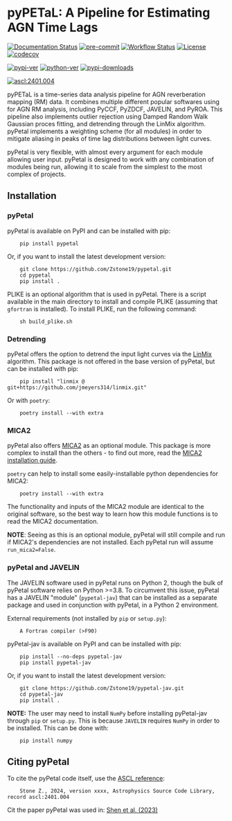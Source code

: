 # pyPETaL: A Pipeline for Estimating AGN Time Lags

[![Documentation Status](https://readthedocs.org/projects/pypetal/badge/?version=latest)](https://pypetal.readthedocs.io/en/latest/?badge=latest)
[![pre-commit](https://img.shields.io/badge/pre--commit-enabled-brightgreen?logo=pre-commit)](https://github.com/pre-commit/pre-commit)
[![Workflow Status](https://img.shields.io/github/actions/workflow/status/Zstone19/pypetal/python-package.yml)](https://img.shields.io/github/actions/workflow/status/Zstone19/pypetal/python-package.yml)
[![License](https://img.shields.io/github/license/Zstone19/pypetal)](https://img.shields.io/github/license/Zstone19/pypetal)
[![codecov](https://codecov.io/gh/Zstone19/pypetal/branch/main/graph/badge.svg?token=00O40N9H05)](https://codecov.io/gh/Zstone19/pypetal)

[![pypi-ver](https://img.shields.io/pypi/v/pypetal)](https://img.shields.io/pypi/v/pypetal)
[![python-ver](https://img.shields.io/pypi/pyversions/pypetal)](https://img.shields.io/pypi/pyversions/pypetal)
[![pypi-downloads](https://static.pepy.tech/badge/pypetal)](https://pepy.tech/project/pypetal)

<a href="https://ascl.net/2401.004"><img src="https://img.shields.io/badge/ascl-2401.004-blue.svg?colorB=262255" alt="ascl:2401.004" /></a>


pyPETaL is a time-series data analysis pipeline for AGN reverberation mapping (RM) data. It combines multiple different popular softwares using for AGN RM analysis, including PyCCF, PyZDCF, JAVELIN, and PyROA. This pipeline also implements outlier rejection using Damped Random Walk Gaussian proces fitting, and detrending through the LinMix algorithm. pyPetal implements a weighting scheme (for all modules) in order to mitigate aliasing in peaks of time lag distributions between light curves.

pyPetal is very flexible, with almost every argument for each module allowing user input. pyPetal is designed to work with any combination of modules being run, allowing it to scale from the simplest to the most complex of projects.



## Installation

### pyPetal

pyPetal is available on PyPI and can be installed with pip:
```
    pip install pypetal
```

Or, if you want to install the latest development version:
```
    git clone https://github.com/Zstone19/pypetal.git
    cd pypetal
    pip install .
```


PLIKE is an optional algorithm that is used in pyPetal. There is a script available in the main directory to install and compile PLIKE (assuming that `gfortran` is installed). To install PLIKE, run the following command:
```
    sh build_plike.sh
```



### Detrending

pyPetal offers the option to detrend the input light curves via the [LinMix](https://github.com/jmeyers314/linmix.git) algorithm. This package is not offered in the base version of pyPetal, but can be installed with pip:
```
    pip install "linmix @ git+https://github.com/jmeyers314/linmix.git"
```

Or with ``poetry``:
```
    poetry install --with extra
```


### MICA2

pyPetal also offers [MICA2](https://github.com/LiyrAstroph/MICA2) as an optional module. This package is more complex to install than the others - to find out more, read the [MICA2 installation guide](https://mica2.readthedocs.io/en/latest/getting_started.html).

``poetry`` can help to install some easily-installable python dependencies for MICA2:
```
    poetry install --with extra
```

The functionality and inputs of the MICA2 module are identical to the original software, so the best way to learn how this module functions is to read the MICA2 documentation.

__NOTE__: Seeing as this is an optional module, pyPetal will still compile and run if MICA2's dependencies are not installed. Each pyPetal run will assume ``run_mica2=False``.



### pyPetal and JAVELIN

The JAVELIN software used in pyPetal runs on Python 2, though the bulk of pyPetal software relies on Python >=3.8. To circumvent this issue, pyPetal has a JAVELIN "module" (``pypetal-jav``) that can be installed as a separate package and used in conjunction with pyPetal, in a Python 2 environment.


External requirements (not installed by ``pip`` or ``setup.py``):
```
    A Fortran compiler (>F90)
```


pyPetal-jav is available on PyPI and can be installed with pip:
```
    pip install --no-deps pypetal-jav
    pip install pypetal-jav
```


Or, if you want to install the latest development version:
```
    git clone https://github.com/Zstone19/pypetal-jav.git
    cd pypetal-jav
    pip install .
```


__NOTE:__ The user may need to install ``NumPy`` before installing pyPetal-jav through ``pip`` or ``setup.py``. This is because ``JAVELIN`` requires ``NumPy`` in order to be installed. This can be done with:
```
    pip install numpy
```



## Citing pyPetal

To cite the pyPetal code itself, use the [ASCL reference](https://ascl.net/2401.004):
```
    Stone Z., 2024, version xxxx, Astrophysics Source Code Library, record ascl:2401.004
```

Cit the paper pyPetal was used in: [Shen et al. (2023)](https://ui.adsabs.harvard.edu/abs/2023arXiv230501014S/abstract) 
